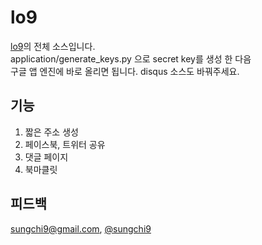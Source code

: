 lo9 
=====

[lo9](http://lo9.kr "lo9")의 전체 소스입니다. <br/>
application/generate_keys.py 으로 secret key를 생성 한 다음<br/>
구글 앱 엔진에 바로 올리면 됩니다. disqus 소스도 바꿔주세요.



기능
---------------------

1. 짧은 주소 생성
2. 페이스북, 트위터 공유
3. 댓글 페이지
4. 북마클릿

피드백
---------------------

sungchi9@gmail.com, [@sungchi9](http://twitter.com/sungchi)